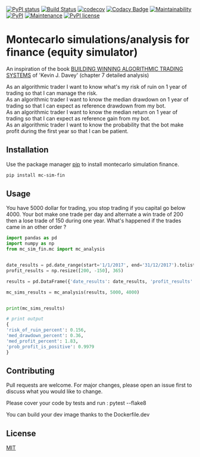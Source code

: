 [![PyPI status](https://img.shields.io/pypi/status/ansicolortags.svg)](https://pypi.python.org/pypi/ansicolortags/)
[![Build Status](https://travis-ci.org/gaugau3000/mc_sim_fin.svg?branch=master)](https://travis-ci.com/gaugau3000/mc_sim_fin)
[![codecov](https://codecov.io/gh/gaugau3000/mc_sim_fin/branch/master/graph/badge.svg)](https://codecov.io/gh/gaugau3000/mc_sim_fin)
[![Codacy Badge](https://api.codacy.com/project/badge/Grade/37f78d31316241e4b97126c340975652)](https://www.codacy.com/manual/gaugau3000/mc_sim_fin?utm_source=github.com&amp;utm_medium=referral&amp;utm_content=gaugau3000/mc_sim_fin&amp;utm_campaign=Badge_Grade)
[![Maintainability](https://api.codeclimate.com/v1/badges/5aeaf6091ec31dd12b60/maintainability)](https://codeclimate.com/github/gaugau3000/mc_sim_fin/maintainability)
[![PyPI](https://img.shields.io/pypi/v/mc-sim-fin)](https://pypi.org/project/mc-sim-fin/)
[![Maintenance](https://img.shields.io/badge/Maintained%3F-yes-green.svg)](https://GitHub.com/gaugau3000/mc_sim_fin/graphs/commit-activity)
[![PyPI license](https://img.shields.io/pypi/l/ansicolortags.svg)](https://pypi.python.org/pypi/ansicolortags/)



# Montecarlo simulations/analysis for finance (equity simulator)

An inspiration of the book [BUILDING WINNING ALGORITHMIC TRADING SYSTEMS](https://www.amazon.com/Building-Winning-Algorithmic-Trading-Systems/dp/1118778987) of 'Kevin J. Davey' (chapter 7 detailed analysis)

As an algorithmic trader I want to know what's my risk of ruin on 1 year of trading so that I can manage the risk.  
As an algorithmic trader I want to know the median drawdown on 1 year of trading so that I can expect as reference drawdown from my bot.  
As an algorithmic trader I want to know the median return on 1 year of trading so that I can expect as reference gain from my bot.  
As an algorithmic trader I want to know the probability that the bot make profit during the first year so that I can be patient.  

## Installation

Use the package manager [pip](https://pip.pypa.io/en/stable/) to install montecarlo simulation finance.

```bash
pip install mc-sim-fin
```

## Usage

You have 5000 dollar for trading, you stop trading if you capital go below 4000. Your bot make one trade per day and alternate a win trade of 200 then a lose trade of 150 during one year. What's happened if the trades came in an other order ?

```python
import pandas as pd
import numpy as np
from mc_sim_fin.mc import mc_analysis


date_results = pd.date_range(start='1/1/2017', end='31/12/2017').tolist()
profit_results = np.resize([200, -150], 365)

results = pd.DataFrame({'date_results': date_results, 'profit_results': profit_results})

mc_sims_results = mc_analysis(results, 5000, 4000)


print(mc_sims_results)

# print output
{
'risk_of_ruin_percent': 0.156,
'med_drawdown_percent': 0.36,
'med_profit_percent': 1.83,
'prob_profit_is_positive': 0.9979
}

```

## Contributing
Pull requests are welcome. For major changes, please open an issue first to discuss what you would like to change.

Please cover your code by tests and run : pytest --flake8

You can build your dev image thanks to the Dockerfile.dev

## License
[MIT](https://choosealicense.com/licenses/mit/)
